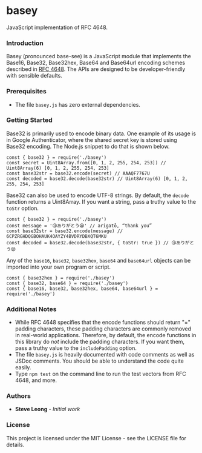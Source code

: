 # basey
JavaScript implementation of RFC 4648.

### Introduction
Basey (pronounced base-see) is a JavaScript module that implements the
Base16, Base32, Base32hex, Base64 and Base64url encoding schemes described
in [RFC 4648](https://tools.ietf.org/html/rfc4648). The APIs are designed
to be developer-friendly with sensible defaults.

### Prerequisites
- The file `basey.js` has zero external dependencies.

### Getting Started
Base32 is primarily used to encode binary data. One example of its usage is in
Google Authenticator, where the shared secret key is stored using Base32
encoding. The Node.js snippet to do that is shown below.
```
const { base32 } = require('./basey')
const secret = Uint8Array.from([0, 1, 2, 255, 254, 253]) // Uint8Array(6) [0, 1, 2, 255, 254, 253]
const base32str = base32.encode(secret) // AAAQF7767U
const decoded = base32.decode(base32str) // Uint8Array(6) [0, 1, 2, 255, 254, 253]
```

Base32 can also be used to encode UTF-8 strings. By default, the `decode` function returns a
Uint8Array. If you want a string, pass a truthy value to the `toStr` option.
```
const { base32 } = require('./basey')
const message = '😘ありがとう😪' // arigatō, “thank you”
const base32str = base32.encode(message) // 6CPZRGHDQGBOHAUK4OAYZY4BVDRYDBXQT6MKU
const decoded = base32.decode(base32str, { toStr: true }) // 😘ありがとう😪
```

Any of the `base16`, `base32`, `base32hex`, `base64` and `base64url` objects can be
imported into your own program or script.
```
const { base32hex } = require('./basey')
const { base32, base64 } = require('./basey')
const { base16, base32, base32hex, base64, base64url } = require('./basey')
```

### Additional Notes
- While RFC 4648 specifies that the encode functions should return "=" padding characters,
these padding characters are commonly removed in real-world applications. Therefore, by
default, the encode functions in this library do *not* include the padding characters.
If you want them, pass a truthy value to the `includePadding` option.
- The file `basey.js` is heavily documented with code comments as well as JSDoc comments.
You should be able to understand the code quite easily.
- Type `npm test` on the command line to run the test vectors from RFC 4648, and more.

### Authors
* **Steve Leong** - *Initial work*

### License
This project is licensed under the MIT License - see the LICENSE file for details.
